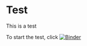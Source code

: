 # Test

This is a test

To start the test, click [![Binder](https://mybinder.org/badge_logo.svg)](https://mybinder.org/v2/gh/SemanticMasterclass/Test.git/HEAD?urlpath=https%3A%2F%2Fgithub.com%2FSemanticMasterclass%2FTest%2Fblob%2Fmain%2Ftutorial.ipynb)